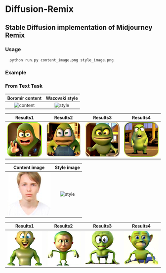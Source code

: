 # Diffusion-Remix
## Stable Diffusion implementation of Midjourney Remix

### Usage

```python3
  python run.py content_image.png style_image.png
```

### Example

### From Text Task

Boromir content            | Wazovski style
:-------------------------:|:-------------------------:
![content](imgs/bor.png)   |![style](imgs/waz.png)
             

Results1                   | Results2                  | Results3                  | Results4
:-------------------------:|:-------------------------:|:-------------------------:|:-------------------------:
![b1](imgs/borowaz1.png)   |![b2](imgs/borowaz2.png)   |![b3](imgs/borowaz3.png)   | ![b4](imgs/borowaz4.png)



Content image              | Style image
:-------------------------:|:-------------------------:
![content](imgs/14917915-medium_jpg.jpeg)   |![style](imgs/wazovski.png)


Results1                   | Results2                  | Results3                  | Results4
:-------------------------:|:-------------------------:|:-------------------------:|:-------------------------:
![r1](imgs/1.png)          |![r2](imgs/2.png)          |![r3](imgs/3.png)          |![r4](imgs/4.png)

